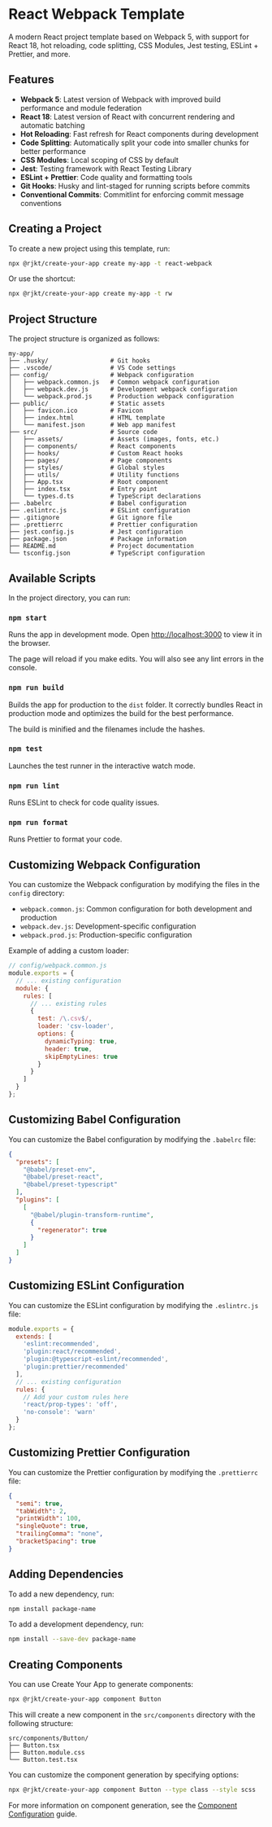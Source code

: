 # React Webpack Template

A modern React project template based on Webpack 5, with support for React 18, hot reloading, code splitting, CSS Modules, Jest testing, ESLint + Prettier, and more.

## Features

- **Webpack 5**: Latest version of Webpack with improved build performance and module federation
- **React 18**: Latest version of React with concurrent rendering and automatic batching
- **Hot Reloading**: Fast refresh for React components during development
- **Code Splitting**: Automatically split your code into smaller chunks for better performance
- **CSS Modules**: Local scoping of CSS by default
- **Jest**: Testing framework with React Testing Library
- **ESLint + Prettier**: Code quality and formatting tools
- **Git Hooks**: Husky and lint-staged for running scripts before commits
- **Conventional Commits**: Commitlint for enforcing commit message conventions

## Creating a Project

To create a new project using this template, run:

```bash
npx @rjkt/create-your-app create my-app -t react-webpack
```

Or use the shortcut:

```bash
npx @rjkt/create-your-app create my-app -t rw
```

## Project Structure

The project structure is organized as follows:

```
my-app/
├── .husky/                 # Git hooks
├── .vscode/                # VS Code settings
├── config/                 # Webpack configuration
│   ├── webpack.common.js   # Common webpack configuration
│   ├── webpack.dev.js      # Development webpack configuration
│   └── webpack.prod.js     # Production webpack configuration
├── public/                 # Static assets
│   ├── favicon.ico         # Favicon
│   ├── index.html          # HTML template
│   └── manifest.json       # Web app manifest
├── src/                    # Source code
│   ├── assets/             # Assets (images, fonts, etc.)
│   ├── components/         # React components
│   ├── hooks/              # Custom React hooks
│   ├── pages/              # Page components
│   ├── styles/             # Global styles
│   ├── utils/              # Utility functions
│   ├── App.tsx             # Root component
│   ├── index.tsx           # Entry point
│   └── types.d.ts          # TypeScript declarations
├── .babelrc                # Babel configuration
├── .eslintrc.js            # ESLint configuration
├── .gitignore              # Git ignore file
├── .prettierrc             # Prettier configuration
├── jest.config.js          # Jest configuration
├── package.json            # Package information
├── README.md               # Project documentation
└── tsconfig.json           # TypeScript configuration
```

## Available Scripts

In the project directory, you can run:

### `npm start`

Runs the app in development mode. Open [http://localhost:3000](http://localhost:3000) to view it in the browser.

The page will reload if you make edits. You will also see any lint errors in the console.

### `npm run build`

Builds the app for production to the `dist` folder. It correctly bundles React in production mode and optimizes the build for the best performance.

The build is minified and the filenames include the hashes.

### `npm test`

Launches the test runner in the interactive watch mode.

### `npm run lint`

Runs ESLint to check for code quality issues.

### `npm run format`

Runs Prettier to format your code.

## Customizing Webpack Configuration

You can customize the Webpack configuration by modifying the files in the `config` directory:

- `webpack.common.js`: Common configuration for both development and production
- `webpack.dev.js`: Development-specific configuration
- `webpack.prod.js`: Production-specific configuration

Example of adding a custom loader:

```js
// config/webpack.common.js
module.exports = {
  // ... existing configuration
  module: {
    rules: [
      // ... existing rules
      {
        test: /\.csv$/,
        loader: 'csv-loader',
        options: {
          dynamicTyping: true,
          header: true,
          skipEmptyLines: true
        }
      }
    ]
  }
};
```

## Customizing Babel Configuration

You can customize the Babel configuration by modifying the `.babelrc` file:

```json
{
  "presets": [
    "@babel/preset-env",
    "@babel/preset-react",
    "@babel/preset-typescript"
  ],
  "plugins": [
    [
      "@babel/plugin-transform-runtime",
      {
        "regenerator": true
      }
    ]
  ]
}
```

## Customizing ESLint Configuration

You can customize the ESLint configuration by modifying the `.eslintrc.js` file:

```js
module.exports = {
  extends: [
    'eslint:recommended',
    'plugin:react/recommended',
    'plugin:@typescript-eslint/recommended',
    'plugin:prettier/recommended'
  ],
  // ... existing configuration
  rules: {
    // Add your custom rules here
    'react/prop-types': 'off',
    'no-console': 'warn'
  }
};
```

## Customizing Prettier Configuration

You can customize the Prettier configuration by modifying the `.prettierrc` file:

```json
{
  "semi": true,
  "tabWidth": 2,
  "printWidth": 100,
  "singleQuote": true,
  "trailingComma": "none",
  "bracketSpacing": true
}
```

## Adding Dependencies

To add a new dependency, run:

```bash
npm install package-name
```

To add a development dependency, run:

```bash
npm install --save-dev package-name
```

## Creating Components

You can use Create Your App to generate components:

```bash
npx @rjkt/create-your-app component Button
```

This will create a new component in the `src/components` directory with the following structure:

```
src/components/Button/
├── Button.tsx
├── Button.module.css
└── Button.test.tsx
```

You can customize the component generation by specifying options:

```bash
npx @rjkt/create-your-app component Button --type class --style scss
```

For more information on component generation, see the [Component Configuration](../../guide/configuration.md#component-configuration) guide.
